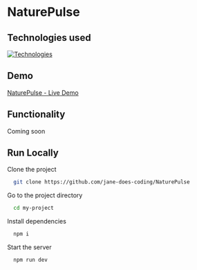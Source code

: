 # NaturePulse

## Technologies used

[![Technologies](https://skillicons.dev/icons?i=ts,tailwind,prisma,mongodb,nextjs,react,git,github)](https://skillicons.dev)

## Demo

[NaturePulse - Live Demo]()

## Functionality

Coming soon

## Run Locally

Clone the project

```bash
  git clone https://github.com/jane-does-coding/NaturePulse
```

Go to the project directory

```bash
  cd my-project
```

Install dependencies

```bash
  npm i
```

Start the server

```bash
  npm run dev
```
